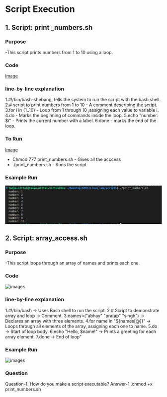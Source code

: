 # Script Execution 

## 1. Script: print _numbers.sh
### Purpose
-This script prints numbers from 1 to 10 using a loop.

### Code 
[Image](./images2/S1.png)

### line-by-line explanation
1.#!/bin/bash-shebang, tells the system to run the script with the bash shell.
2.# script to print numbers from 1 to 10 - A comment describing the script.
3.for i in {1..10} - Loop from 1 through 10 ,assigning each value to variable i.
4.do - Marks the beginning of commands inside the loop.
5.echo "number: $i" - Prints the current number with a label.
6.done - marks the end of the loop.

### To Run 
[Image](./images2/S2.png)

- Chmod 777 print_numbers.sh - Gives all the acccess
- ./print_numbers.sh - Runs the script

### Example Run
![images](./images2/S3.png)

## 2. Script: array_access.sh

### Purpose
-This script loops through an array of names and prints each one.

### Code 
![images](./images/a1.png)

### line-by-line explanation
1.#!/bin/bash → Uses Bash shell to run the script.
2.# Script to demonstrate array and loop → Comment.
3.names=("abhay" "pratap" "singh") → Declares an array with three elements.
4.for name in "${names[@]}" → Loops through all elements of the array, assigning each one to name.
5.do → Start of loop body.
6.echo "Hello, $name!" → Prints a greeting for each array element.
7.done → End of loop"

### Example Run

![images](./images/a2.png)

### Question

Question-1. How do you make a script executable?
Answer-1 .chmod +x print_numbers.sh